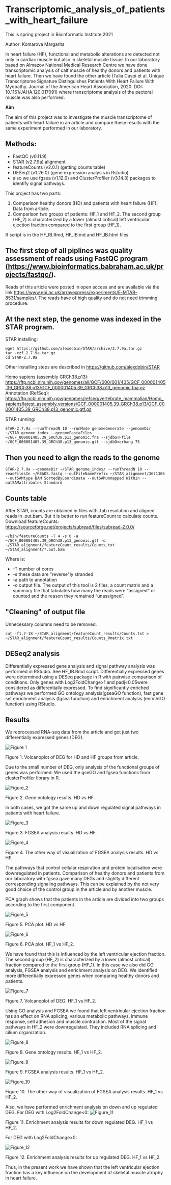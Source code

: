 # Transcriptomic_analysis_of_patients_with_heart_failure
This is spring project in Bioinformatic Institute 2021

Author: Komarova Margarita

In heart failure (HF), functional and metabolic alterations are detected not only in cardiac muscle but also in skeletal muscle tissue. In our laboratory based on Almazov National Medical Research Centre we have done transcriptomic analysis of calf muscle of healthy donors and patients with heart failure. Then we have found the other article (Talia Caspi et al. Unique Transcriptome Signature Distinguishes Patients With Heart Failure With Myopathy. 
Journal of the American Heart Association, 2020. DOI: 10.1161/JAHA.120.017091) where transcriptome analysis of the pectoral muscle was also performed. 

**Aim**

The aim of this project was to investigate the muscle transcriptome of patients with heart failure in an article and compare these results with the same experiment performed in our laboratory.

## Methods:
- FastQC (v0.11.9)
- STAR (v2.7.9a) alignment
- featureCounts (v2.0.1) (getting counts table)
- DESeq2 (v1.26.0) (gene expression analysis in Rstudio)
- also we use fgsea (v1.12.0) and ClusterProfiler (v3.14.3) packages to identify signal pathways. 

This project has two parts:
1. Comparison healthy donors (HD) and patients with heart failure (HF). Data from article.
2. Comparison two groups of patients: HF_1 and HF_2. The second group (HF_2) is characterized by a lower (almost critical) left ventricular ejection fraction compared to the first group (HF_1).

R script is in the HF_IB.Rmd, HF_IB.md and HF_IB.html files.

## The first step of all piplines was quality assessment of reads using FastQC program (https://www.bioinformatics.babraham.ac.uk/projects/fastqc/).

Reads of this article were posted in open access and are available via the link https://www.ebi.ac.uk/arrayexpress/experiments/E-MTAB-8531/samples/. The reads have of high quality and do not need trimming procedure.

## At the next step, the genome was indexed in the STAR program. 
STAR installing:

```
wget https://github.com/alexdobin/STAR/archive/2.7.9a.tar.gz
tar -xzf 2.7.9a.tar.gz
cd STAR-2.7.9a
```
Other installing steps are described in https://github.com/alexdobin/STAR

Homo sapiens (assembly GRCh38.p13): https://ftp.ncbi.nlm.nih.gov/genomes/all/GCF/000/001/405/GCF_000001405.39_GRCh38.p13/GCF_000001405.39_GRCh38.p13_genomic.fna.gz
Annotation (RefSeq): https://ftp.ncbi.nlm.nih.gov/genomes/refseq/vertebrate_mammalian/Homo_sapiens/latest_assembly_versions/GCF_000001405.39_GRCh38.p13/GCF_000001405.39_GRCh38.p13_genomic.gtf.gz

STAR running:

```
STAR-2.7.9a --runThreadN 10 --runMode genomeGenerate --genomeDir ~/STAR_genome_index --genomeFastaFiles ~/GCF_000001405.39_GRCh38.p13_genomic.fna --sjdbGTFfile ~/GCF_000001405.39_GRCh38.p13_genomic.gtf --sjdbOverhang 75 
```

## Then you need to align the reads to the genome
```
STAR-2.7.9a --genomeDir ~/STAR_genome_index/ --runThreadN 10 --readFilesIn ~/READS.fastq --outFileNamePrefix ~/STAR_alignment/3671306 --outSAMtype BAM SortedByCoordinate --outSAMunmapped Within --outSAMattributes Standard
```
## Counts table
After STAR, counts are obtained in files with .tab resolution and aligned reads in .out.bam. But it is better to run featureCount to calculate counts. Download featureCounts: https://sourceforge.net/projects/subread/files/subread-2.0.0/
```
~/bin/featureCounts -T 4 -s 0 -a ~/GCF_000001405.39_GRCh38.p13_genomic.gtf -o ~/STAR_alignment/featureCount_results/Counts.txt ~/STAR_alignment/*.out.bam
```
Where is:
- -T number of cores
- -s these data are "reverse"ly stranded
- -a path to annotation
- -o output file. The output of this tool is 2 files, a count matrix and a summary file that tabulates how many the reads were “assigned” or counted and the reason they remained “unassigned”.

## "Cleaning" of output file
Unnecessary columns need to be removed.
```
cut -f1,7-18 ~/STAR_alignment/featureCount_results/Counts.txt > ~/STAR_alignment/featureCount_results/Counts_Rmatrix.txt
```

## DESeq2 analysis
Differentially expressed gene analysis and signal pathway analysis was performed in RStudio. See HF_IB.Rmd script.
Differentially expressed genes were determined using a DESeq package in R with pairwise comparison of conditions. Only genes with Log2FoldChange>1 and padj<0.05were considered as differentially expressed. To find significantly enriched pathways we performed GO ontology analysis(gseaGO function), fast gene set enrichment analysis (fgsea function) and enrichment analysis (enrichGO function) using RStudio. 


## Results
We reprocessed RNA-seq data from the article and got just two differentially expressed genes (DEG). 

![Figure 1](https://github.com/Rita1612-GitHub/Transcriptomic_analysis_of_patients_with_heart_failure/blob/main/Pictures/Volcanoplot_HD_HF.png)

Figure 1. Volcanoplot of DEG for HD and HF groups from article.

Due to the small number of DEG, only analysis of the functional groups of genes was performed. We used the gseGO and fgsea functions from clusterProfiler library in R. 

![Figure_2](https://github.com/Rita1612-GitHub/Transcriptomic_analysis_of_patients_with_heart_failure/blob/main/Pictures/GO_1.png)

Figure 2. Gene ontology results. HD vs HF.

In both cases, we got the same up and down regulated signal pathways in patients with heart failure. 

![Figure_3](https://github.com/Rita1612-GitHub/Transcriptomic_analysis_of_patients_with_heart_failure/blob/main/Pictures/FGSEA_1.png)

Figure 3. FGSEA analysis results. HD vs HF.

![Figure_4](https://github.com/Rita1612-GitHub/Transcriptomic_analysis_of_patients_with_heart_failure/blob/main/Pictures/FGSEA_2.png)

Figure 4. The other way of visualization of FGSEA analysis results. HD vs HF.

The pathways that control cellular respiration and protein localisation were downregulated in patients. 
Comparison of healthy donors and patients from our laboratory with fgsea gave many DEGs and slightly different corresponding signaling pathways. This can be explained by the not very good choice of the control group in the article and by another muscle.

PCA graph shows that the patients in the article are divided into two groups according to the first component. 

![Figure_5](https://github.com/Rita1612-GitHub/Transcriptomic_analysis_of_patients_with_heart_failure/blob/main/Pictures/PCA_plot_HD_HF.png)

Figure 5. PCA plot. HD vs HF.

![Figure_6](https://github.com/Rita1612-GitHub/Transcriptomic_analysis_of_patients_with_heart_failure/blob/main/Pictures/PCA_plot.png)

Figure 6. PCA plot. HF_1 vs HF_2.

We have found that this is influenced by the left ventricular ejection fraction. The second group (HF_2) is characterized by a lower (almost critical) fraction compared to the first group (HF_1). In this case we also did GO analysis, FGSEA analysis and enrichment analysis on DEG. 
We identified more differentially expressed genes when comparing healthy donors and patients. 

![Figure_7](https://github.com/Rita1612-GitHub/Transcriptomic_analysis_of_patients_with_heart_failure/blob/main/Pictures/Volcanoplot_HF_HF.png)

Figure 7. Volcanoplot of DEG. HF_1 vs HF_2. 

Using GO analysis and FGSEA we found that left ventricular ejection fraction has an effect on RNA splicing, various metabolic pathways, immune response, cell adhesion and muscle contraction. Most of the signal pathways in HF_2 were downregulated. They included RNA splicing and cilium organization. 

![Figure_8](https://github.com/Rita1612-GitHub/Transcriptomic_analysis_of_patients_with_heart_failure/blob/main/Pictures/GO_2.png)

Figure 8. Gene ontology results. HF_1 vs HF_2.

![Figure_9](https://github.com/Rita1612-GitHub/Transcriptomic_analysis_of_patients_with_heart_failure/blob/main/Pictures/FGSEA1_HF.png)

Figure 9. FGSEA analysis results. HF_1 vs HF_2.

![Figure_10](https://github.com/Rita1612-GitHub/Transcriptomic_analysis_of_patients_with_heart_failure/blob/main/Pictures/FGSEA_2_HF.png)

Figure 10. The other way of visualization of FGSEA analysis results. HF_1 vs HF_2.

Also, we have performed enrichment analysis on down and up regulated DEG. 
For DEG with Log2FoldChange<0:
![Figure_11](https://github.com/Rita1612-GitHub/Transcriptomic_analysis_of_patients_with_heart_failure/blob/main/Pictures/EnrichGO_HF_down.png)

Figure 11. Enrichment analysis results for down regulated DEG. HF_1 vs HF_2.

For DEG with Log2FoldChange>0:

![Figure_12](https://github.com/Rita1612-GitHub/Transcriptomic_analysis_of_patients_with_heart_failure/blob/main/Pictures/EnrichGO_HF_up.png)

Figure 12. Enrichment analysis results for up regulated DEG. HF_1 vs HF_2.

Thus, in the present work we have shown that the left ventricular ejection fraction has a key influence on the development of skeletal muscle atrophy in heart failure. 
